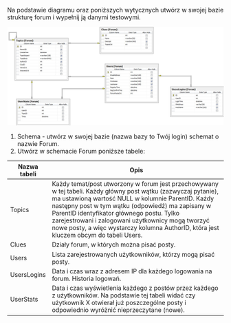 Na podstawie diagramu oraz poniższych wytycznych utwórz w swojej bazie strukturę forum i wypełnij ją danymi testowymi.

![](sql2_forum.jpg)

1. Schema - utwórz w swojej bazie (nazwa bazy to Twój login) schemat o nazwie Forum.
2. Utwórz w schemacie Forum poniższe tabele:

Nazwa tabeli | Opis 
-------------|-------------------------------------
Topics  | Każdy temat/post utworzony w forum jest przechowywany w tej tabeli. Każdy główny post wątku (zazwyczaj pytanie), ma ustawioną wartość NULL w kolumnie ParentID. Każdy następny post w tym wątku (odpowiedź) ma zapisany w ParentID identyfikator głównego postu. Tylko zarejestrowani i zalogowani użytkownicy mogą tworzyć nowe posty, a więc wystarczy kolumna AuthorID, która jest kluczem obcym do tabeli Users.|
Clues | Działy forum, w których można pisać posty.|
Users | Lista zarejestrowanych użytkowników, którzy mogą pisać posty.
UsersLogins | Data i czas wraz z adresem IP dla każdego logowania na forum. Historia logowań.
UserStats | Data i czas wyświetlenia każdego z postów przez każdego z użytkowników. Na podstawie tej tabeli widać czy użytkownik X otwierał już poszczególne posty i odpowiednio wyróżnić nieprzeczytane (nowe).